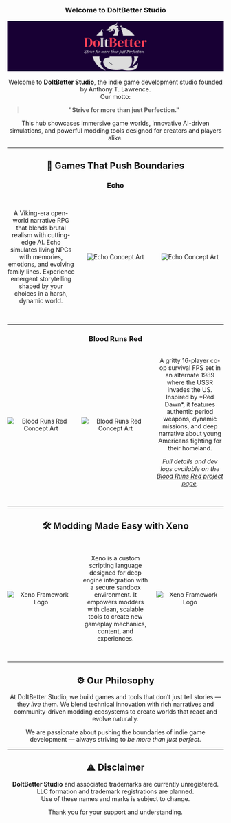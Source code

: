 <div style="text-align: center; margin: 2rem 0;">

### Welcome to DoItBetter Studio

<img src="logo.png" alt="DoItBetter Studio Logo" style="max-width: 100%; height: auto;" />

Welcome to **DoItBetter Studio**, the indie game development studio founded by Anthony T. Lawrence.  
Our motto:  
> **"Strive for more than just Perfection."** 

This hub showcases immersive game worlds, innovative AI-driven simulations, and powerful modding tools designed for creators and players alike.

---

## 🎨 Games That Push Boundaries

### Echo
<div style="display: grid; grid-template-columns: 1fr 1fr 1fr; gap: 1rem; align-items: center; margin: 2rem 0;">

A Viking-era open-world narrative RPG that blends brutal realism with cutting-edge AI. Echo simulates living NPCs with memories, emotions, and evolving family lines. Experience emergent storytelling shaped by your choices in a harsh, dynamic world.

![Echo Concept Art](echo.png)

![Echo Concept Art](echo.png)
</div>

---

### Blood Runs Red

<div style="display: grid; grid-template-columns: 1fr 1fr 1fr; gap: 1rem; align-items: center; margin: 2rem 0;">

![Blood Runs Red Concept Art](blood-art.png)

![Blood Runs Red Concept Art](blood-art.png)

<div>
A gritty 16-player co-op survival FPS set in an alternate 1989 where the USSR invades the US. Inspired by *Red Dawn*, it features authentic period weapons, dynamic missions, and deep narrative about young Americans fighting for their homeland.

*Full details and dev logs available on the [Blood Runs Red project page](BloodRunsRed.md).*
</div>

</div>

---

## 🛠 Modding Made Easy with Xeno

<div style="display: grid; grid-template-columns: 1fr 1fr 1fr; gap: 1rem; align-items: center; margin: 2rem 0;">

![Xeno Framework Logo](xeno-logo.png)  

Xeno is a custom scripting language designed for deep engine integration with a secure sandbox environment. It empowers modders with clean, scalable tools to create new gameplay mechanics, content, and experiences.

![Xeno Framework Logo](xeno-logo.png)  
</div>

---

## ⚙️ Our Philosophy

At DoItBetter Studio, we build games and tools that don’t just tell stories — they *live* them. We blend technical innovation with rich narratives and community-driven modding ecosystems to create worlds that react and evolve naturally.

We are passionate about pushing the boundaries of indie game development — always striving to *be more than just perfect*.

---

## ⚠️ Disclaimer

**DoItBetter Studio** and associated trademarks are currently unregistered.  
LLC formation and trademark registrations are planned.  
Use of these names and marks is subject to change.  

Thank you for your support and understanding.
</div>
